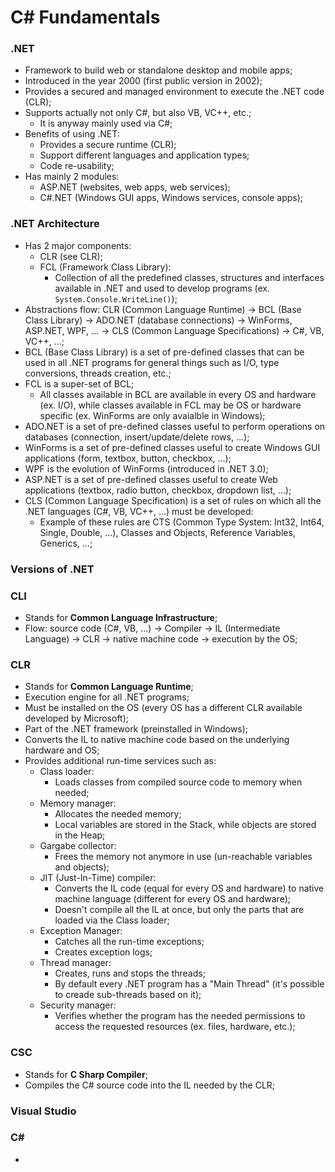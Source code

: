 # C# Fundamentals

### .NET

-   Framework to build web or standalone desktop and mobile apps;
-   Introduced in the year 2000 (first public version in 2002);
-   Provides a secured and managed environment to execute the .NET code (CLR);
-   Supports actually not only C#, but also VB, VC++, etc.;
    -   It is anyway mainly used via C#;
-   Benefits of using .NET:
    -   Provides a secure runtime (CLR);
    -   Support different languages and application types;
    -   Code re-usability;
-   Has mainly 2 modules:
    -   ASP.NET (websites, web apps, web services);
    -   C#.NET (Windows GUI apps, Windows services, console apps);

### .NET Architecture

-   Has 2 major components:
    -   CLR (see CLR);
    -   FCL (Framework Class Library):
        -   Collection of all the predefined classes, structures and interfaces available in .NET and used to develop programs (ex. `System.Console.WriteLine()`);
-   Abstractions flow: CLR (Common Language Runtime) -> BCL (Base Class Library) -> ADO.NET (database connections) -> WinForms, ASP.NET, WPF, ... -> CLS (Common Language Specifications) -> C#, VB, VC++, ...;
-   BCL (Base Class Library) is a set of pre-defined classes that can be used in all .NET programs for general things such as I/O, type conversions, threads creation, etc.;
-   FCL is a super-set of BCL;
    -   All classes available in BCL are available in every OS and hardware (ex. I/O), while classes available in FCL may be OS or hardware specific (ex. WinForms are only avaialble in Windows);
-   ADO.NET is a set of pre-defined classes useful to perform operations on databases (connection, insert/update/delete rows, ...);
-   WinForms is a set of pre-defined classes useful to create Windows GUI applications (form, textbox, button, checkbox, ...);
-   WPF is the evolution of WinForms (introduced in .NET 3.0);
-   ASP.NET is a set of pre-defined classes useful to create Web applications (textbox, radio button, checkbox, dropdown list, ...);
-   CLS (Common Language Specification) is a set of rules on which all the .NET languages (C#, VB, VC++, ...) must be developed:
    -   Example of these rules are CTS (Common Type System: Int32, Int64, Single, Double, ...), Classes and Objects, Reference Variables, Generics, ...;

### Versions of .NET

### CLI

-   Stands for **Common Language Infrastructure**;
-   Flow: source code (C#, VB, ...) -> Compiler -> IL (Intermediate Language) -> CLR -> native machine code -> execution by the OS;

### CLR

-   Stands for **Common Language Runtime**;
-   Execution engine for all .NET programs;
-   Must be installed on the OS (every OS has a different CLR available developed by Microsoft);
-   Part of the .NET framework (preinstalled in Windows);
-   Converts the IL to native machine code based on the underlying hardware and OS;
-   Provides additional run-time services such as:
    -   Class loader:
        -   Loads classes from compiled source code to memory when needed;
    -   Memory manager:
        -   Allocates the needed memory;
        -   Local variables are stored in the Stack, while objects are stored in the Heap;
    -   Gargabe collector:
        -   Frees the memory not anymore in use (un-reachable variables and objects);
    -   JIT (Just-In-Time) compiler:
        -   Converts the IL code (equal for every OS and hardware) to native machine language (different for every OS and hardware);
        -   Doesn't compile all the IL at once, but only the parts that are loaded via the Class loader;
    -   Exception Manager:
        -   Catches all the run-time exceptions;
        -   Creates exception logs;
    -   Thread manager:
        -   Creates, runs and stops the threads;
        -   By default every .NET program has a "Main Thread" (it's possible to creade sub-threads based on it);
    -   Security manager:
        -   Verifies whether the program has the needed permissions to access the requested resources (ex. files, hardware, etc.);

### CSC

-   Stands for **C Sharp Compiler**;
-   Compiles the C# source code into the IL needed by the CLR;

### Visual Studio

### C#

-
